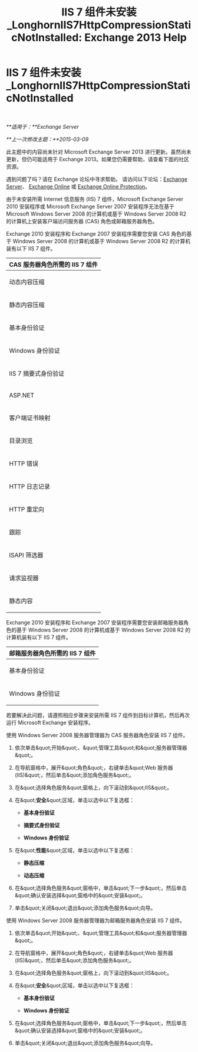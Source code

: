 ﻿---
title: 'IIS 7 组件未安装_LonghornIIS7HttpCompressionStaticNotInstalled: Exchange 2013 Help'
TOCTitle: IIS 7 组件未安装_LonghornIIS7HttpCompressionStaticNotInstalled
ms:assetid: 87fb8068-8c11-45cd-b18c-7d4ba97dedda
ms:mtpsurl: https://technet.microsoft.com/zh-cn/library/ms.exch.setupreadiness.longhorniis7httpcompressionstaticnotinstalled(v=EXCHG.150)
ms:contentKeyID: 50490981
ms.date: 05/21/2018
mtps_version: v=EXCHG.150
ms.translationtype: MT
---

# IIS 7 组件未安装\_LonghornIIS7HttpCompressionStaticNotInstalled

 

_**适用于：**Exchange Server_

_**上一次修改主题：**2015-03-09_

此主题中的内容尚未针对 Microsoft Exchange Server 2013 进行更新。虽然尚未更新，但仍可能适用于 Exchange 2013。如果您仍需要帮助，请查看下面的社区资源。

遇到问题了吗？请在 Exchange 论坛中寻求帮助。 请访问以下论坛：[Exchange Server](https://go.microsoft.com/fwlink/p/?linkid=60612)、 [Exchange Online](https://go.microsoft.com/fwlink/p/?linkid=267542) 或 [Exchange Online Protection](https://go.microsoft.com/fwlink/p/?linkid=285351)。

由于未安装所需 Internet 信息服务 (IIS) 7 组件，Microsoft Exchange Server 2010 安装程序或 Microsoft Exchange Server 2007 安装程序无法在基于 Microsoft Windows Server 2008 的计算机或基于 Windows Server 2008 R2 的计算机上安装客户端访问服务器 (CAS) 角色或邮箱服务器角色。

Exchange 2010 安装程序和 Exchange 2007 安装程序需要您安装 CAS 角色的基于 Windows Server 2008 的计算机或基于 Windows Server 2008 R2 的计算机装有以下 IIS 7 组件。


<table>
<colgroup>
<col style="width: 100%" />
</colgroup>
<thead>
<tr class="header">
<th><strong>CAS 服务器角色所需的 IIS 7 组件</strong></th>
</tr>
</thead>
<tbody>
<tr class="odd">
<td><p>动态内容压缩</p></td>
</tr>
<tr class="even">
<td><p>静态内容压缩</p></td>
</tr>
<tr class="odd">
<td><p>基本身份验证</p></td>
</tr>
<tr class="even">
<td><p>Windows 身份验证</p></td>
</tr>
<tr class="odd">
<td><p>IIS 7 摘要式身份验证</p></td>
</tr>
<tr class="even">
<td><p>ASP.NET</p></td>
</tr>
<tr class="odd">
<td><p>客户端证书映射</p></td>
</tr>
<tr class="even">
<td><p>目录浏览</p></td>
</tr>
<tr class="odd">
<td><p>HTTP 错误</p></td>
</tr>
<tr class="even">
<td><p>HTTP 日志记录</p></td>
</tr>
<tr class="odd">
<td><p>HTTP 重定向</p></td>
</tr>
<tr class="even">
<td><p>跟踪</p></td>
</tr>
<tr class="odd">
<td><p>ISAPI 筛选器</p></td>
</tr>
<tr class="even">
<td><p>请求监视器</p></td>
</tr>
<tr class="odd">
<td><p>静态内容</p></td>
</tr>
</tbody>
</table>


Exchange 2010 安装程序和 Exchange 2007 安装程序需要您安装邮箱服务器角色的基于 Windows Server 2008 的计算机或基于 Windows Server 2008 R2 的计算机装有以下 IIS 7 组件。


<table>
<colgroup>
<col style="width: 100%" />
</colgroup>
<thead>
<tr class="header">
<th><strong>邮箱服务器角色所需的 IIS 7 组件</strong></th>
</tr>
</thead>
<tbody>
<tr class="odd">
<td><p>基本身份验证</p></td>
</tr>
<tr class="even">
<td><p>Windows 身份验证</p></td>
</tr>
</tbody>
</table>


若要解决此问题，请遵照相应步骤来安装所需 IIS 7 组件到目标计算机，然后再次运行 Microsoft Exchange 安装程序。

使用 Windows Server 2008 服务器管理器为 CAS 服务器角色安装 IIS 7 组件。

1.  依次单击\&quot;开始\&quot;、\&quot;管理工具\&quot;和\&quot;服务器管理器\&quot;。

2.  在导航窗格中，展开\&quot;角色\&quot;，右键单击\&quot;Web 服务器 (IIS)\&quot;，然后单击\&quot;添加角色服务\&quot;。

3.  在\&quot;选择角色服务\&quot;窗格上，向下滚动到\&quot;IIS\&quot;。

4.  在\&quot;**安全**\&quot;区域，单击以选中以下复选框：
    
      - **基本身份验证**
    
      - **摘要式身份验证**
    
      - **Windows 身份验证**

5.  在\&quot;**性能**\&quot;区域，单击以选中以下复选框：
    
      - **静态压缩**
    
      - **动态压缩**

6.  在\&quot;选择角色服务\&quot;窗格中，单击\&quot;下一步\&quot;，然后单击\&quot;确认安装选择\&quot;窗格中的\&quot;安装\&quot;。

7.  单击\&quot;关闭\&quot;退出\&quot;添加角色服务\&quot;向导。

使用 Windows Server 2008 服务器管理器为邮箱服务器角色安装 IIS 7 组件。

1.  依次单击\&quot;开始\&quot;、\&quot;管理工具\&quot;和\&quot;服务器管理器\&quot;。

2.  在导航窗格中，展开\&quot;角色\&quot;，右键单击\&quot;Web 服务器 (IIS)\&quot;，然后单击\&quot;添加角色服务\&quot;。

3.  在\&quot;选择角色服务\&quot;窗格上，向下滚动到\&quot;IIS\&quot;。

4.  在\&quot;**安全**\&quot;区域，单击以选中以下复选框：
    
      - **基本身份验证**
    
      - **Windows 身份验证**

5.  在\&quot;选择角色服务\&quot;窗格中，单击\&quot;下一步\&quot;，然后单击\&quot;确认安装选择\&quot;窗格中的\&quot;安装\&quot;。

6.  单击\&quot;关闭\&quot;退出\&quot;添加角色服务\&quot;向导。

